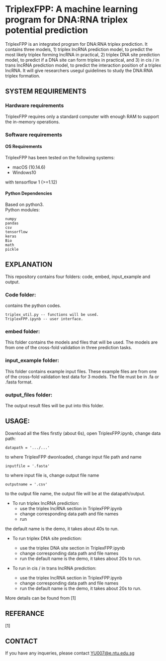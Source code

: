 # TriplexFPP: A machine learning program for DNA:RNA triplex potential prediction
TriplexFPP is an integrated program for DNA:RNA triplex prediction. It contains three models, 1) triplex lncRNA prediction model, to predict the most likely triplex forming lncRNA in practical, 2) triplex DNA site prediction model, to predict if a DNA site can form triplex in practical, and 3) in cis / in trans lncRNA prediction model, to predict the interaction position of a triplex lncRNA. It will give researchers usegul guidelines to study the DNA:RNA triplex formation.

## SYSTEM REQUIREMENTS

### Hardware requirements
TriplexFPP requires only a standard computer with enough RAM to support the in-memory operations.

### Software requirements

#### OS Requirements

TriplexFPP has been tested on the following systems:

* macOS (10.14.6)
* Windows10

 with tensorflow 1 (>=1.12)

#### Python Dependencies

Based on python3.  
Python modules:  
```
numpy  
pandas  
csv  
tensorflow 
keras
Bio
math
pickle
```

## EXPLANATION
This repository contains four folders: code, embed, input_example and output.

### Code folder:
contains the python codes.  
```
triplex_util.py -- functions will be used.  
TriplexFPP.ipynb -- user interface.  
```
### embed folder:
This folder contains the models and files that will be used. The models are from one of the cross-fold validation in three prediction tasks.

### input_example folder:
This folder contains example input files. These example files are from one of the cross-fold validation test data for 3 models. The file must be in .fa or .fasta format.

### output_files folder:
The output result files will be put into this folder.


## USAGE:
  
Download all the files firstly (about 6s), open TriplexFPP.ipynb, change data path:  
```
datapath = '.../...'
```
to where TriplexFPP dwonloaded,
change input file path and name
```
inputfile = '.fasta' 
```
to where input file is,
change output file name
```
outputname = '.csv'
```
to the output file name, the output file will be at the datapath/output.

* To run triplex lncRNA prediction:
  - use the triplex lncRNA section in TriplexFPP.ipynb
  - change corresponding data path and file names
  - run
 
the default name is the demo, it takes about 40s to run.

* To run triplex DNA site prediction:
  - use the triplex DNA site section in TriplexFPP.ipynb
  - change corresponding data path and file names
  - run
the default name is the demo, it takes about 20s to run.

* To run in cis / in trans lncRNA prediction:
  - use the triplex lncRNA section in TriplexFPP.ipynb
  - change corresponding data path and file names
  - run
the default name is the demo, it takes about 20s to run.

More details can be found from [1]

## REFERANCE
[1] 
## CONTACT
If you have any inqueries, please contact YU007@e.ntu.edu.sg
